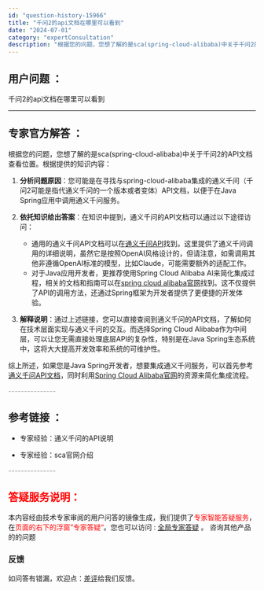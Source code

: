 ```yaml
---
id: "question-history-15966"
title: "千问2的api文档在哪里可以看到"
date: "2024-07-01"
category: "expertConsultation"
description: "根据您的问题，您想了解的是sca(spring-cloud-alibaba)中关于千问2的API文档查看位置。根据提供的知识内容：1. **分析问题原因**：您可能是在寻找与spring-cloud-alibaba集成的通义千问（千问2可能是指代通义千问的一个版本或者变体）API文档，以便于在Jav"
---
```


## 用户问题 ： 
 千问2的api文档在哪里可以看到  

---------------
## 专家官方解答 ：

根据您的问题，您想了解的是sca(spring-cloud-alibaba)中关于千问2的API文档查看位置。根据提供的知识内容：

1. **分析问题原因**：您可能是在寻找与spring-cloud-alibaba集成的通义千问（千问2可能是指代通义千问的一个版本或者变体）API文档，以便于在Java Spring应用中调用通义千问服务。

2. **依托知识给出答案**：在知识中提到，通义千问的API文档可以通过以下途径访问：
   - 通用的通义千问API文档可以在[通义千问API](https://api.aliyun.com/api-tools/sdk/bailian?spm=5176.29228872.J_3qCTT-C_2h2ygmnKNbKbb.4.8fae38b1cpU3vw&version=2023-06-01&language=java-async-tea&tab=primer-doc&scm=20140722.X_data-14ce560b9a2a78db69e3._.V_1)找到。这里提供了通义千问调用的详细说明，虽然它是按照OpenAI风格设计的，但请注意，如需调用其他非遵循OpenAI标准的模型，比如Claude，可能需要额外的适配工作。
   - 对于Java应用开发者，更推荐使用Spring Cloud Alibaba AI来简化集成过程，相关的文档和指南可以在[spring cloud alibaba官网](https://sca.aliyun.com)找到。这不仅提供了API的调用方法，还通过Spring框架为开发者提供了更便捷的开发体验。

3. **解释说明**：通过上述链接，您可以直接查阅到通义千问的API文档，了解如何在技术层面实现与通义千问的交互。而选择Spring Cloud Alibaba作为中间层，可以让您无需直接处理底层API的复杂性，特别是在Java Spring生态系统中，这将大大提高开发效率和系统的可维护性。

综上所述，如果您是Java Spring开发者，想要集成通义千问服务，可以首先参考[通义千问API文档](https://api.aliyun.com/api-tools/sdk/bailian?spm=5176.29228872.J_3qCTT-C_2h2ygmnKNbKbb.4.8fae38b1cpU3vw&version=2023-06-01&language=java-async-tea&tab=primer-doc&scm=20140722.X_data-14ce560b9a2a78db69e3._.V_1)，同时利用[Spring Cloud Alibaba官网](https://sca.aliyun.com)的资源来简化集成流程。


<font color="#949494">---------------</font> 


## 参考链接 ：

* 专家经验：通义千问的API说明 
 
 * 专家经验：sca官网介绍 


 <font color="#949494">---------------</font> 
 


## <font color="#FF0000">答疑服务说明：</font> 

本内容经由技术专家审阅的用户问答的镜像生成，我们提供了<font color="#FF0000">专家智能答疑服务</font>，在<font color="#FF0000">页面的右下的浮窗”专家答疑“</font>。您也可以访问 : [全局专家答疑](https://answer.opensource.alibaba.com/docs/intro) 。 咨询其他产品的的问题

### 反馈
如问答有错漏，欢迎点：[差评](https://ai.nacos.io/user/feedbackByEnhancerGradePOJOID?enhancerGradePOJOId=15967)给我们反馈。

